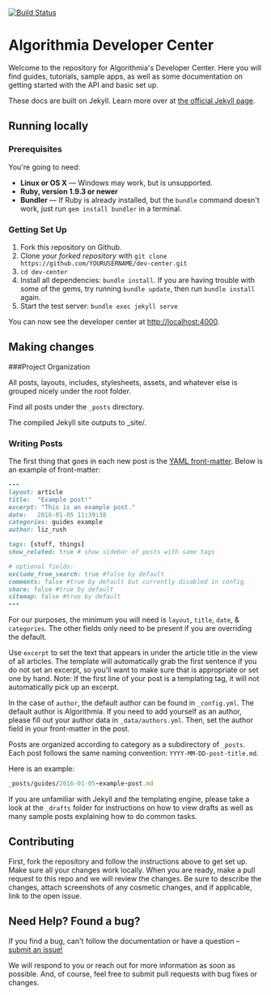 [![Build Status](https://api.shippable.com/projects/56a12f721895ca447472408e/badge/master)](https://app.shippable.com/projects/56a12f721895ca447472408e/builds/latest)

Algorithmia Developer Center
========

Welcome to the repository for Algorithmia's Developer Center. Here you will find guides, tutorials, sample apps, as well as some documentation on getting started with the API and basic set up.

These docs are built on Jekyll. Learn more over at [the official Jekyll page](http://jekyllrb.com/).

Running locally
------------------------------

### Prerequisites

You're going to need:

 - **Linux or OS X** — Windows may work, but is unsupported.
 - **Ruby, version 1.9.3 or newer**
 - **Bundler** — If Ruby is already installed, but the `bundle` command doesn't work, just run `gem install bundler` in a terminal.

### Getting Set Up

 1. Fork this repository on Github.
 2. Clone *your forked repository* with `git clone https://github.com/YOURUSERNAME/dev-center.git`
 3. `cd dev-center`
 4. Install all dependencies: `bundle install`. If you are having trouble with some of the gems, try running `bundle update`, then run `bundle install` again.
 5. Start the test server: `bundle exec jekyll serve`

You can now see the developer center at <http://localhost:4000>.


Making changes
-------------

###Project Organization

All posts, layouts, includes, stylesheets, assets, and whatever else is grouped nicely under the root folder. 

Find all posts under the `_posts` directory.

The compiled Jekyll site outputs to _site/.


### Writing Posts

The first thing that goes in each new post is the [YAML front-matter](http://jekyllrb.com/docs/frontmatter/). Below is an example of front-matter:

```ruby
---
layout: article
title:  "Example post!"
excerpt: "This is an example post."
date:   2016-01-05 11:39:38
categories: guides example
author: liz_rush

tags: [stuff, things]
show_related: true # show sidebar of posts with same tags

# optional fields:
exclude_from_search: true #false by default
comments: false #true by default but currently disabled in config
share: false #true by default
sitemap: false #true by default
---
```

For our purposes, the minimum you will need is `layout`, `title`, `date`, & `categories`. The other fields only need to be present if you are overriding the default. 

Use `excerpt` to set the text that appears in under the article title in the view of all articles. The template will automatically grab the first sentence if you do not set an excerpt, so you'll want to make sure that is appropriate or set one by hand. Note: If the first line of your post is a templating tag, it will not automatically pick up an excerpt. 

In the case of `author`, the default author can be found in `_config.yml`. The default author is Algorithmia. If you need to add yourself as an author, please fill out your author data in `_data/authors.yml`. Then, set the author field in your front-matter in the post. 

Posts are organized according to category as a subdirectory of `_posts`. Each post follows the same naming convention: `YYYY-MM-DD-post-title.md`.

Here is an example:
```ruby
_posts/guides/2016-01-05-example-post.md
```


If you are unfamiliar with Jekyll and the templating engine, please take a look at the `_drafts` folder for instructions on how to view drafts as well as many sample posts explaining how to do common tasks. 


Contributing
-------------

First, fork the repository and follow the instructions above to get set up. Make sure all your changes work locally. When you are ready, make a pull request to this repo and we will review the changes. Be sure to describe the changes, attach screenshots of any cosmetic changes, and if applicable, link to the open issue.


Need Help? Found a bug?
----------------

If you find a bug, can't follow the documentation or have a question – [submit an issue!](https://github.com/algorithmiaio/dev-center/issues)

We will respond to you or reach out for more information as soon as possible. And, of course, feel free to submit pull requests with bug fixes or changes.
